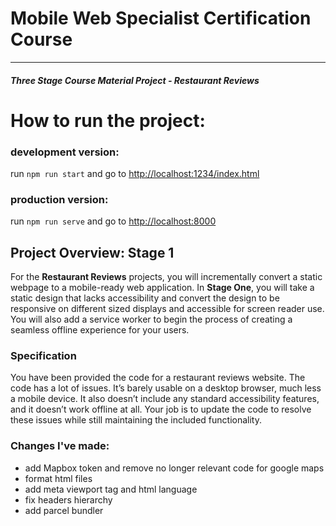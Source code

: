 # Mobile Web Specialist Certification Course
---
#### _Three Stage Course Material Project - Restaurant Reviews_

# How to run the project:
### development version:
run `npm run start` and go to <a href="http://localhost:1234/index.html">http://localhost:1234/index.html</a>
### production version:
run `npm run serve` and go to <a href="http://localhost:8000">http://localhost:8000</a>

## Project Overview: Stage 1

For the **Restaurant Reviews** projects, you will incrementally convert a static webpage to a mobile-ready web application. In **Stage One**, you will take a static design that lacks accessibility and convert the design to be responsive on different sized displays and accessible for screen reader use. You will also add a service worker to begin the process of creating a seamless offline experience for your users.

### Specification

You have been provided the code for a restaurant reviews website. The code has a lot of issues. It’s barely usable on a desktop browser, much less a mobile device. It also doesn’t include any standard accessibility features, and it doesn’t work offline at all. Your job is to update the code to resolve these issues while still maintaining the included functionality. 

### Changes I've made:

+ add Mapbox token and remove no longer relevant code for google maps
+ format html files
+ add meta viewport tag and html language
+ fix headers hierarchy
+ add parcel bundler
